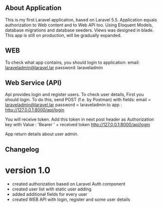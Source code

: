 
## About Application
This is my first Laravel application, based on Laravel 5.5. Application equals authorization to Web content and to Web API too.
Using Eloquent Models, database migrations and database seeders. Views was designed in blade. This app is still on production,
will be gradually expanded.

## WEB
To check what app contains, you should login to application:
email:  laraveladmin@laravel.lar
password:  laraveladmin

## Web Service (API)
Api provides login and register users. To check user details, 
First you should login. To do this, send POST (f.e. by Postman) with fields:
email   =  laraveladmin@laravel.lar
password = laraveladmin
to app : http://127.0.0.1:8000/api/login

You will receive token. Add this token in next post header as Authorization key with
Value : 'Bearer ' + received token
http://127.0.0.1:8000/api/login

App return details about user admin.


## Changelog

# version 1.0
- created authorization based on Laravel Auth component
- created user list with static user adding
- added additional fields for every user 
- created WEB API  with login, register and some user details